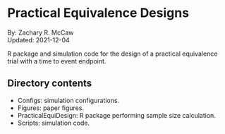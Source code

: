 # Practical Equivalence Designs
By: Zachary R. McCaw <br>
Updated: 2021-12-04

R package and simulation code for the design of a practical equivalence trial with a time to event endpoint.

## Directory contents

* Configs: simulation configurations.
* Figures: paper figures.
* PracticalEquiDesign: R package performing sample size calculation.
* Scripts: simulation code.
